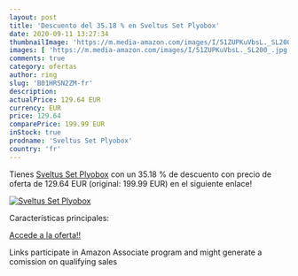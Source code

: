 ```yaml
---
layout: post
title: 'Descuento del 35.18 % en Sveltus Set Plyobox'
date: 2020-09-11 13:27:34
thumbnailImage: 'https://m.media-amazon.com/images/I/51ZUPKuVbsL._SL200_.jpg'
images: [ 'https://m.media-amazon.com/images/I/51ZUPKuVbsL._SL200_.jpg' ]
comments: true
category: ofertas
author: ring
slug: 'B01HRSN2ZM-fr'
description:
actualPrice: 129.64 EUR
currency: EUR
price: 129.64
comparePrice: 199.99 EUR
inStock: true
prodname: 'Sveltus Set Plyobox'
country: 'fr'
---
```


Tienes [Sveltus Set Plyobox](https://www.amazon.fr/dp/B01HRSN2ZM/?tag=tolees0d-21) con un 35.18 % de descuento con precio de oferta de 129.64 EUR (original: 199.99 EUR) en el siguiente enlace!

[![Sveltus Set Plyobox](https://m.media-amazon.com/images/I/51ZUPKuVbsL._SL200_.jpg)](https://www.amazon.fr/dp/B01HRSN2ZM/?tag=tolees0d-21)

Características principales:


[Accede a la oferta!!](https://www.amazon.fr/dp/B01HRSN2ZM/?tag=tolees0d-21)

Links participate in Amazon Associate program and might generate a comission on qualifying sales


